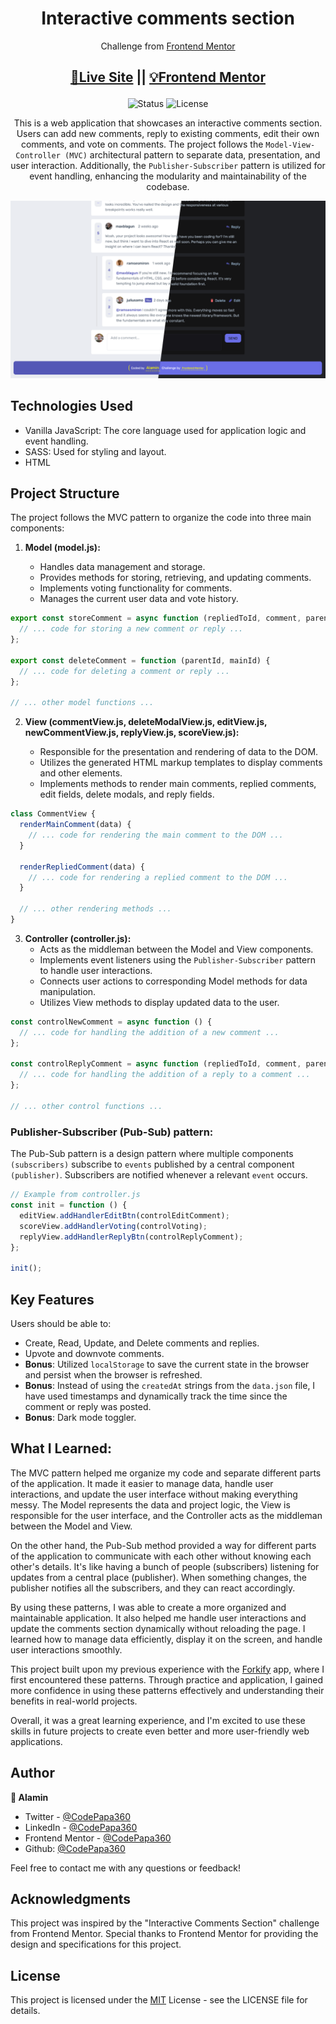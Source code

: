 <h1 align="center">Interactive comments section</h1>
<div align="center">

Challenge from [Frontend Mentor](https://www.frontendmentor.io/challenges)

<h2>

[🚀Live Site](https://interactive-comments-section-codepapa360.vercel.app/)
||
[💡Frontend Mentor](https://www.frontendmentor.io/solutions/nested-comment-section-built-with-vanilla-js-mvc-and-pubsub-pattern-C4fL2vWc_l)

</h2>
</div>

<!-- Badges -->
<div align="center">

<img src="https://img.shields.io/badge/Status-Completed-success?style=flat" alt="Status" />

<!-- Liceensee -->
<img src="https://img.shields.io/badge/License-MIT-blue?style=flat" alt="License" />

</div>

<p align="center">
This is a web application that showcases an interactive comments section. Users can add new comments, reply to existing comments, edit their own comments, and vote on comments. The project follows the <code>Model-View-Controller (MVC)</code> architectural pattern to separate data, presentation, and user interaction. Additionally, the <code>Publisher-Subscriber</code> pattern is utilized for event handling, enhancing the modularity and maintainability of the codebase.
</p>

<!-- Screenshot -->
<a align="center" href="https://interactive-comments-section-codepapa360.vercel.app/">

![Screenshot](./screenshots/Interactive-comments-section-preview-codepapa360.png)

</a>

## Technologies Used

- Vanilla JavaScript: The core language used for application logic and event handling.
- SASS: Used for styling and layout.
- HTML

## Project Structure

The project follows the MVC pattern to organize the code into three main components:

1. **Model (model.js):**

   - Handles data management and storage.
   - Provides methods for storing, retrieving, and updating comments.
   - Implements voting functionality for comments.
   - Manages the current user data and vote history.

```javascript
export const storeComment = async function (repliedToId, comment, parentId) {
  // ... code for storing a new comment or reply ...
};

export const deleteComment = function (parentId, mainId) {
  // ... code for deleting a comment or reply ...
};

// ... other model functions ...
```

2. **View (commentView.js, deleteModalView.js, editView.js, newCommentView.js, replyView.js, scoreView.js):**

   - Responsible for the presentation and rendering of data to the DOM.
   - Utilizes the generated HTML markup templates to display comments and other elements.
   - Implements methods to render main comments, replied comments, edit fields, delete modals, and reply fields.

```javascript
class CommentView {
  renderMainComment(data) {
    // ... code for rendering the main comment to the DOM ...
  }

  renderRepliedComment(data) {
    // ... code for rendering a replied comment to the DOM ...
  }

  // ... other rendering methods ...
}
```

3. **Controller (controller.js):**
   - Acts as the middleman between the Model and View components.
   - Implements event listeners using the `Publisher-Subscriber` pattern to handle user interactions.
   - Connects user actions to corresponding Model methods for data manipulation.
   - Utilizes View methods to display updated data to the user.

```javascript
const controlNewComment = async function () {
  // ... code for handling the addition of a new comment ...
};

const controlReplyComment = async function (repliedToId, comment, parentId) {
  // ... code for handling the addition of a reply to a comment ...
};

// ... other control functions ...
```

### Publisher-Subscriber (Pub-Sub) pattern:

The Pub-Sub pattern is a design pattern where multiple components `(subscribers)` subscribe to `events` published by a central component `(publisher)`. Subscribers are notified whenever a relevant `event` occurs.

```javascript
// Example from controller.js
const init = function () {
  editView.addHandlerEditBtn(controlEditComment);
  scoreView.addHandlerVoting(controlVoting);
  replyView.addHandlerReplyBtn(controlReplyComment);
};

init();
```

## Key Features

Users should be able to:

- Create, Read, Update, and Delete comments and replies.
- Upvote and downvote comments.
- **Bonus**: Utilized `localStorage` to save the current state in the browser and persist when the browser is refreshed.
- **Bonus**: Instead of using the `createdAt` strings from the `data.json` file, I have used timestamps and dynamically track the time since the comment or reply was posted.
- **Bonus**: Dark mode toggler.

## What I Learned:

The MVC pattern helped me organize my code and separate different parts of the application. It made it easier to manage data, handle user interactions, and update the user interface without making everything messy. The Model represents the data and project logic, the View is responsible for the user interface, and the Controller acts as the middleman between the Model and View.

On the other hand, the Pub-Sub method provided a way for different parts of the application to communicate with each other without knowing each other's details. It's like having a bunch of people (subscribers) listening for updates from a central place (publisher). When something changes, the publisher notifies all the subscribers, and they can react accordingly.

By using these patterns, I was able to create a more organized and maintainable application. It also helped me handle user interactions and update the comments section dynamically without reloading the page. I learned how to manage data efficiently, display it on the screen, and handle user interactions smoothly.

This project built upon my previous experience with the [Forkify](https://github.com/CodePapa360/Forkify-Recipe-App) app, where I first encountered these patterns. Through practice and application, I gained more confidence in using these patterns effectively and understanding their benefits in real-world projects.

Overall, it was a great learning experience, and I'm excited to use these skills in future projects to create even better and more user-friendly web applications.

## Author

<b>👤 Alamin</b>

- Twitter - [@CodePapa360](https://www.twitter.com/CodePapa360)
- LinkedIn - [@CodePapa360](https://www.linkedin.com/in/codepapa360)
- Frontend Mentor - [@CodePapa360](https://www.frontendmentor.io/profile/CodePapa360)
- Github: [@CodePapa360](https://github.com/codepapa360)

Feel free to contact me with any questions or feedback!

## Acknowledgments

This project was inspired by the "Interactive Comments Section" challenge from Frontend Mentor. Special thanks to Frontend Mentor for providing the design and specifications for this project.

## License

This project is licensed under the [MIT](https://github.com/CodePapa360/Interactive-comments-section/blob/main/LICENSE.md) License - see the LICENSE file for details.
